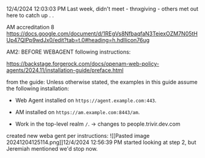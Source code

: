 12/4/2024 12:03:03 PM
Last week, didn't meet - thnxgiving - others met out here to catch up . .

AM accreditation 8
https://docs.google.com/document/d/1REgVs8NfbaqfaN3TeiexOZM7N05tHUp47QIPp9wdJx0/edit?tab=t.0#heading=h.hdllicon76ug

AM2: BEFORE WEBAGENT
following instructions:

https://backstage.forgerock.com/docs/openam-web-policy-agents/2024.11/installation-guide/preface.html

from the guide:
Unless otherwise stated, the examples in this guide assume the following installation:

- Web Agent installed on `https://agent.example.com:443`.
    
- AM installed on `https://am.example.com:8443/am`.
    
- Work in the top-level realm `/`. -> changes to people.trivir.dev.com


created new weba gent per instructions:
![[Pasted image 20241204125114.png]]12/4/2024 12:56:39 PM
started looking at step 2, but Jeremiah mentioned we'd stop now.

